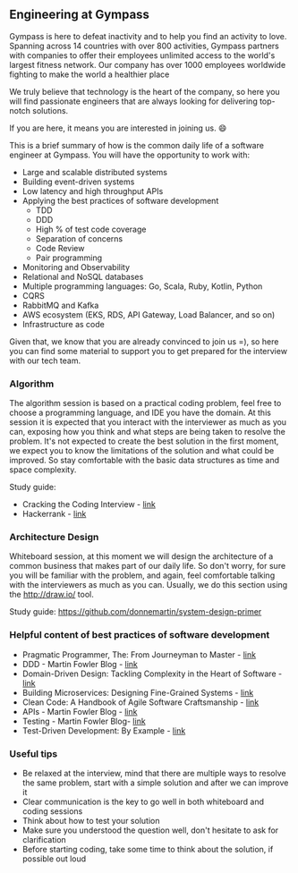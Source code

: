 ## Engineering at Gympass

Gympass is here to defeat inactivity and to help you find an activity to love. Spanning across 14 countries with over 800 activities, Gympass partners with companies to offer their employees unlimited access to the world's largest fitness network. Our company has over 1000 employees worldwide fighting to make the world a healthier place

We truly believe that technology is the heart of the company, so here you will find passionate engineers that are always looking for delivering top-notch solutions.

If you are here, it means you are interested in joining us. :smile:

This is a brief summary of how is the common daily life of a software engineer at Gympass. You will have the opportunity to work with:

- Large and scalable distributed systems
- Building event-driven systems
- Low latency and high throughput APIs
- Applying the best practices of software development
    - TDD
    - DDD
    - High % of test code coverage
    - Separation of concerns
    - Code Review
    - Pair programming
- Monitoring and Observability
- Relational and NoSQL databases
- Multiple programming languages: Go, Scala, Ruby, Kotlin, Python
- CQRS
- RabbitMQ and Kafka
- AWS ecosystem (EKS, RDS, API Gateway, Load Balancer, and so on)
- Infrastructure as code

Given that, we know that you are already convinced to join us =), so here you can find some material to support you to get prepared for the interview with our tech team.

### Algorithm
The algorithm session is based on a practical coding problem, feel free to choose a programming language, and IDE you have the domain.
At this session it is expected that you interact with the interviewer as much as you can, exposing how you think and what steps are being taken to resolve the problem.
It's not expected to create the best solution in the first moment, we expect you to know the limitations of the solution and what could be improved. So stay comfortable with the basic data structures as time and space complexity.

Study guide:
- Cracking the Coding Interview - [link](https://www.amazon.com/Cracking-Coding-Interview-Programming-Questions/dp/0984782850)
- Hackerrank - [link](https://www.hackerrank.com/)

### Architecture Design
Whiteboard session, at this moment we will design the architecture of a common business that makes part of our daily life.
So don't worry, for sure you will be familiar with the problem, and again, feel comfortable talking with the interviewers as much as you can.
Usually, we do this section using the http://draw.io/ tool.

Study guide: https://github.com/donnemartin/system-design-primer

### Helpful content of best practices of software development
- Pragmatic Programmer, The: From Journeyman to Master - [link](https://www.amazon.com/-/pt/Pragmatic-Programmer-Journeyman-Master-ebook-dp-B003GCTQAE/dp/B003GCTQAE)
- DDD - Martin Fowler Blog - [link](https://martinfowler.com/tags/domain%20driven%20design.html)
- Domain-Driven Design: Tackling Complexity in the Heart of Software - [link](https://www.amazon.com/-/pt/Evans-Eric-ebook/dp/B00794TAUG/)
- Building Microservices: Designing Fine-Grained Systems - [link](https://www.amazon.com/-/pt/Sam-Newman-ebook/dp/B00T3N7XB4/)
- Clean Code: A Handbook of Agile Software Craftsmanship - [link](https://www.amazon.com/-/pt/Clean-Code-Handbook-Software-Craftsmanship-ebook-dp-B001GSTOAM/dp/B001GSTOAM/)
- APIs - Martin Fowler Blog - [link](https://martinfowler.com/articles/richardsonMaturityModel.html) 
- Testing - Martin Fowler Blog- [link](https://martinfowler.com/testing/)
- Test-Driven Development: By Example - [link](https://www.amazon.com/Test-Driven-Development-Kent-Beck/dp/0321146530)

### Useful tips
- Be relaxed at the interview, mind that there are multiple ways to resolve the same problem, start with a simple solution and after we can improve it
- Clear communication is the key to go well in both whiteboard and coding sessions
- Think about how to test your solution
- Make sure you understood the question well, don't hesitate to ask for clarification
- Before starting coding, take some time to think about the solution, if possible out loud
